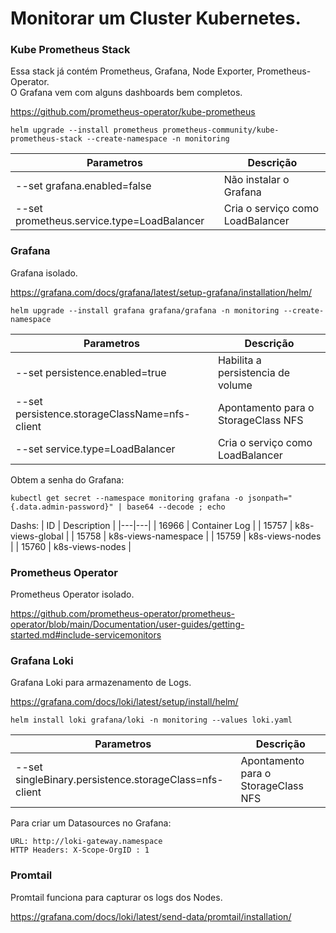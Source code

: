 # Monitorar um Cluster Kubernetes.

### Kube Prometheus Stack
Essa stack já contém Prometheus, Grafana, Node Exporter, Prometheus-Operator.\
O Grafana vem com alguns dashboards bem completos.

<https://github.com/prometheus-operator/kube-prometheus>

```
helm upgrade --install prometheus prometheus-community/kube-prometheus-stack --create-namespace -n monitoring
```
| Parametros | Descrição |
|---|---|
| --set grafana.enabled=false | Não instalar o Grafana |
| --set prometheus.service.type=LoadBalancer | Cria o serviço como LoadBalancer |


### Grafana

Grafana isolado.

<https://grafana.com/docs/grafana/latest/setup-grafana/installation/helm/>

```
helm upgrade --install grafana grafana/grafana -n monitoring --create-namespace 
```
| Parametros | Descrição |
|---|---|
| --set persistence.enabled=true | Habilita a persistencia de volume |
| --set persistence.storageClassName=nfs-client | Apontamento para o StorageClass NFS |
| --set service.type=LoadBalancer | Cria o serviço como LoadBalancer |

Obtem a senha do Grafana:
```
kubectl get secret --namespace monitoring grafana -o jsonpath="{.data.admin-password}" | base64 --decode ; echo
```

Dashs:
| ID | Description |
|---|---|
| 16966 | Container Log |
| 15757 | k8s-views-global |
| 15758 | k8s-views-namespace |
| 15759 | k8s-views-nodes |
| 15760 | k8s-views-nodes |


### Prometheus Operator

Prometheus Operator isolado.

<https://github.com/prometheus-operator/prometheus-operator/blob/main/Documentation/user-guides/getting-started.md#include-servicemonitors>


### Grafana Loki

Grafana Loki para armazenamento de Logs.

<https://grafana.com/docs/loki/latest/setup/install/helm/>

```
helm install loki grafana/loki -n monitoring --values loki.yaml 
```
| Parametros | Descrição |
|---|---|
| --set singleBinary.persistence.storageClass=nfs-client | Apontamento para o StorageClass NFS |

Para criar um Datasources no Grafana:
```
URL: http://loki-gateway.namespace
HTTP Headers: X-Scope-OrgID : 1
```

### Promtail

Promtail funciona para capturar os logs dos Nodes.

<https://grafana.com/docs/loki/latest/send-data/promtail/installation/>

